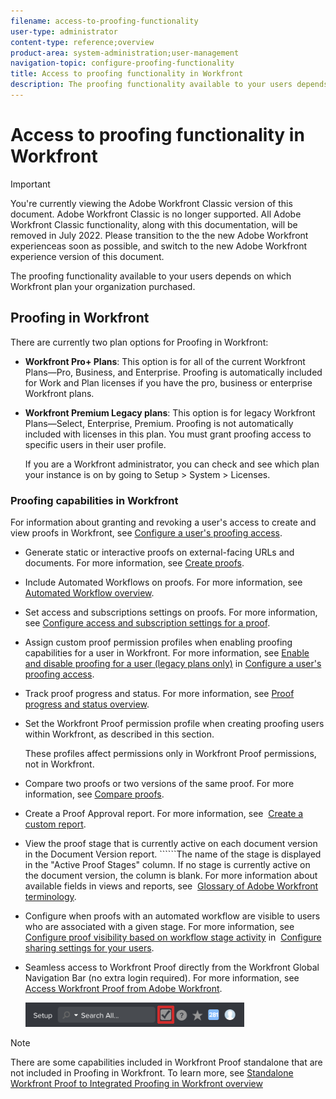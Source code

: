 ```yaml
---
filename: access-to-proofing-functionality
user-type: administrator
content-type: reference;overview
product-area: system-administration;user-management
navigation-topic: configure-proofing-functionality
title: Access to proofing functionality in Workfront
description: The proofing functionality available to your users depends on which Workfront plan your organization purchased.
---
```


# Access to proofing functionality in Workfront

>[!IMPORTANT]
>
>You're currently viewing the Adobe Workfront Classic version of this document. Adobe Workfront Classic is no longer supported. All Adobe Workfront Classic functionality, along with this documentation, will be removed in July 2022. Please transition to the the new Adobe Workfront experienceas soon as possible, and switch to the new Adobe Workfront experience version of this document.

The proofing functionality available to your users depends on which Workfront plan your organization purchased.

## Proofing in Workfront

There are currently two plan options for Proofing in Workfront:

* **Workfront Pro+ Plans**: This option is for all of the current Workfront Plans—Pro, Business, and Enterprise. Proofing is automatically included for Work and Plan licenses if you have the pro, business or enterprise Workfront plans. 
* **Workfront Premium Legacy plans**: This option is for legacy Workfront Plans—Select, Enterprise, Premium. Proofing is not automatically included with licenses in this plan. You must grant proofing access to specific users in their user profile.

  If you are a Workfront administrator, you can check and see which plan your instance is on by going to Setup > System > Licenses.

### Proofing capabilities in Workfront

For information about granting and revoking a user's access to create and view proofs in Workfront, see [Configure a user's proofing access](../../../administration-and-setup/manage-workfront/configure-proofing/configure-a-users-proofing-access.md).

* Generate static or interactive proofs on external-facing URLs and documents. For more information, see [Create proofs](../../../review-and-approve-work/proofing/creating-proofs-within-workfront/create-proofs--in-wf.md).
* Include Automated Workflows on proofs. For more information, see [Automated Workflow overview](../../../review-and-approve-work/proofing/proofing-overview/automated-workflow.md).
* Set access and subscriptions settings on proofs. For more information, see [Configure access and subscription settings for a proof](../../../review-and-approve-work/proofing/managing-proofs-within-workfront/configure-access-subscription-settings-proof.md).
* Assign custom proof permission profiles when enabling proofing capabilities for a user in Workfront. For more information, see [Enable and disable proofing for a user (legacy plans only)](../../../administration-and-setup/manage-workfront/configure-proofing/configure-a-users-proofing-access.md#enabling-and-disabling-proofing-for-a-user) in [Configure a user's proofing access](../../../administration-and-setup/manage-workfront/configure-proofing/configure-a-users-proofing-access.md).
* Track proof progress and status. For more information, see [Proof progress and status overview](../../../review-and-approve-work/proofing/proofing-overview/view-progress-status-proof.md).
* Set the Workfront Proof permission profile when creating proofing users within Workfront, as described in this section.

  These profiles affect permissions only in Workfront Proof permissions, not in Workfront.

* Compare two proofs or two versions of the same proof. For more information, see [Compare proofs](../../../review-and-approve-work/proofing/reviewing-proofs-within-workfront/review-a-proof/compare-proofs.md).
* Create a Proof Approval report. For more information, see&nbsp; [Create a custom report](../../../reports-and-dashboards/reports/creating-and-managing-reports/create-custom-report.md).
* View the proof stage that is currently active on each document version in the Document Version report. ``````The name of the stage is displayed in the "Active Proof Stages" column. If no stage is currently active on the document version, the column is blank. For more information about available fields in views and reports, see&nbsp; [Glossary of Adobe Workfront terminology](../../../workfront-basics/navigate-workfront/workfront-navigation/workfront-terminology-glossary.md).
* Configure when proofs with an automated workflow are visible to users who are associated with a given stage. For more information, see&nbsp; [Configure proof visibility based on workflow stage activity](../../../administration-and-setup/manage-workfront/configure-proofing/configure-sharing-settings-users.md#configuring-proof-visibility-based-on-workflow-stage-activity)&nbsp;in&nbsp; [Configure sharing settings for your users](../../../administration-and-setup/manage-workfront/configure-proofing/configure-sharing-settings-users.md).
* Seamless access to Workfront Proof directly from the Workfront Global Navigation Bar (no extra login required). For more information, see [Access Workfront Proof from Adobe Workfront](../../../review-and-approve-work/proofing/managing-proofs-within-workfront/access-wf-proof-in-workfront.md).

  ![](assets/proof-access-proofhq-350x39.png)

>[!NOTE]
>
>There are some capabilities included in Workfront Proof standalone that are not included in Proofing in Workfront. To learn more, see [Standalone Workfront Proof to Integrated Proofing in Workfront overview](../../../administration-and-setup/manage-workfront/configure-proofing/move-to-proofing-in-workfront.md)


